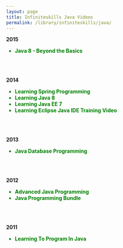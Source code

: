 ```yaml
---
layout: page
title: Infiniteskills Java Videos
permalink: /library/infiniteskills/java/
---
```



<strong>2015</strong>


<ul>
	<li style="color:green"><strong>Java 8 - Beyond the Basics</strong></li>
</ul>

<br/><br/>

<strong>2014</strong>


<ul>
	<li style="color:green"><strong>Learning Spring Programming</strong></li>
	<li style="color:green"><strong>Learning Java 8</strong></li>
	<li style="color:green"><strong>Learning Java EE 7</strong></li>
	<li style="color:green"><strong>Learning Eclipse Java IDE Training Video</strong></li>
</ul>


<br/><br/>

<strong>2013</strong>

<ul>
	<li style="color:green"><strong>Java Database Programming</strong></li>

</ul>


<br/><br/>

<strong>2012</strong>

<ul>
	<li style="color:green"><strong>Advanced Java Programming</strong></li>
	<li style="color:green"><strong>Java Programming Bundle</strong></li>
</ul>



<br/><br/>

<strong>2011</strong>

<ul>
	<li style="color:green"><strong>Learning To Program In Java </strong></li>

</ul>
